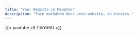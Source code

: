 ```yaml
---
title: "Your Website in Minutes"
description: "Turn markdown docs into website, in minutes."
---
```


{{< youtube zIL7IInYd6U >}}